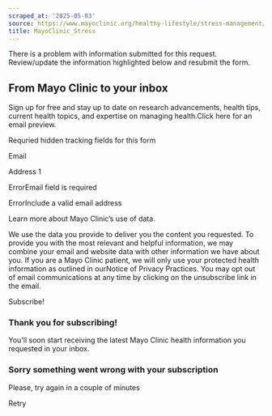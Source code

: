 ```yaml
---
scraped_at: '2025-05-03'
source: https://www.mayoclinic.org/healthy-lifestyle/stress-management/in-depth/stress-relievers/art-20047257
title: MayoClinic_Stress
---
```


There is a problem with
                                information submitted for this request. Review/update the
                                information highlighted below and resubmit the form.

## From Mayo Clinic to your inbox

Sign up for free and stay up to date on research advancements, health tips, current health topics, and expertise on managing health.Click here for an email preview.

Requried hidden tracking fields for this form

Email

Address 1

ErrorEmail field is required

ErrorInclude a valid email address

Learn more about Mayo Clinic’s use of data.

We use the data you provide to deliver you the content you requested. To provide you with the most relevant and helpful information, we may combine your email and website data with other information we have about you. If you are a Mayo Clinic patient, we will only use your protected health information as outlined in ourNotice of Privacy Practices. You may opt out of email communications at any time by clicking on the unsubscribe link in the email.

Subscribe!

### Thank you for subscribing!

You'll soon start receiving the latest Mayo Clinic health information you requested in your inbox.

### Sorry something went wrong with your subscription

Please, try again in a couple of minutes

Retry